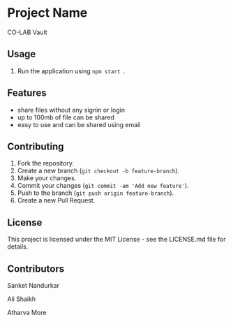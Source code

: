 # Project Name

CO-LAB Vault

## Usage

1. Run the application using `npm start `.

## Features

- share files without any signin or login
- up to 100mb of file can be shared
- easy to use and can be shared using email

## Contributing

1. Fork the repository.
2. Create a new branch (`git checkout -b feature-branch`).
3. Make your changes.
4. Commit your changes (`git commit -am 'Add new feature'`).
5. Push to the branch (`git push origin feature-branch`).
6. Create a new Pull Request.

## License

This project is licensed under the MIT License - see the LICENSE.md file for details.

## Contributors

Sanket Nandurkar

Ali Shaikh

Atharva More



